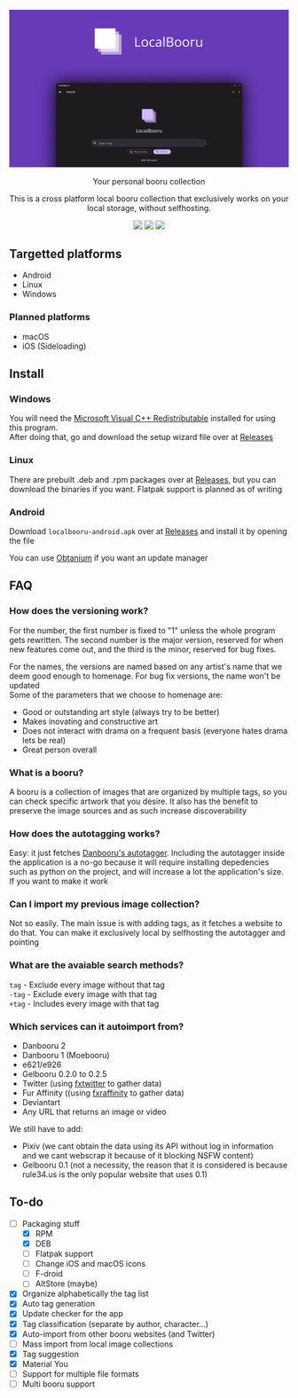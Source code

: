<p align="center"><img src="assets/promotional/banner + screenshot.png"/></p>

<p align="center">
    Your personal booru collection
</p>
<p align="center">
    This is a cross platform local booru collection that exclusively works on your local storage, without selfhosting.
</p>
<p align="center">
    <img src="https://img.shields.io/github/issues/resucutie/localbooru?style=for-the-badge&color=673AB7"/>
    <img src="https://img.shields.io/github/issues-pr/resucutie/localbooru?style=for-the-badge&color=673AB7"/>
    <a href="https://discord.gg/mYuUKunj"><img src="https://img.shields.io/badge/check%20our%20discord%20server-673AB7?style=for-the-badge"/></a>
</p>


## Targetted platforms
- Android
- Linux
- Windows

### Planned platforms
- macOS
- iOS (Sideloading)

## Install
### Windows
You will need the [Microsoft Visual C++ Redistributable](https://aka.ms/vs/17/release/vc_redist.x64.exe) installed for using this program.  
After doing that, go and download the setup wizard file over at [Releases](https://github.com/resucutie/localbooru/releases/latest)

<!-- ### macOS
Download `localbooru-macos.zip` over at [Releases](https://github.com/resucutie/localbooru/releases/latest), extract its file contents and grab the LocalBooru.app file -->

### Linux
There are prebuilt .deb and .rpm packages over at [Releases](https://github.com/resucutie/localbooru/releases/latest), but you can download the binaries if you want. Flatpak support is planned as of writing

### Android
Download `localbooru-android.apk` over at [Releases](https://github.com/resucutie/localbooru/releases/latest) and install it by opening the file

You can use [Obtanium](https://github.com/ImranR98/Obtainium) if you want an update manager


## FAQ
### How does the versioning work?
For the number, the first number is fixed to "1" unless the whole program gets rewritten. The second number is the major version, reserved for when new features come out, and the third is the minor, reserved for bug fixes.

For the names, the versions are named based on any artist's name that we deem good enough to homenage. For bug fix versions, the name won't be updated  
Some of the parameters that we choose to homenage are:
- Good or outstanding art style (always try to be better)
- Makes inovating and constructive art
- Does not interact with drama on a frequent basis (everyone hates drama lets be real)
- Great person overall

### What is a booru?
A booru is a collection of images that are organized by multiple tags, so you can check specific artwork that you desire. It also has the benefit to preserve the image sources and as such increase discoverability

### How does the autotagging works?
Easy: it just fetches [Danbooru's autotagger](https://autotagger.donmai.us/). Including the autotagger inside the application is a no-go because it will require installing depedencies such as python on the project, and will increase a lot the application's size. If you want to make it work

### Can I import my previous image collection?
Not so easily. The main issue is with adding tags, as it fetches a website to do that. You can make it exclusively local by selfhosting the autotagger and pointing

### What are the avaiable search methods?
`tag` - Exclude every image without that tag  
`-tag` - Exclude every image with that tag  
`+tag` - Includes every image with that tag  

### Which services can it autoimport from?
- Danbooru 2
- Danbooru 1 (Moebooru)
- e621/e926
- Gelbooru 0.2.0 to 0.2.5
- Twitter (using [fxtwitter](https://fxtwitter.com) to gather data)
- Fur Affinity ((using [fxraffinity](https://fxraffinity.net) to gather data)
- Deviantart
- Any URL that returns an image or video

We still have to add:
- Pixiv (we cant obtain the data using its API without log in information and we cant webscrap it because of it blocking NSFW content)
- Gelbooru 0.1 (not a necessity, the reason that it is considered is because rule34.us is the only popular website that uses 0.1)

## To-do
- [ ] Packaging stuff
    - [x] RPM
    - [x] DEB
    - [ ] Flatpak support
    - [ ] Change iOS and macOS icons
    - [ ] F-droid
    - [ ] AltStore (maybe)
- [x] Organize alphabetically the tag list
- [x] Auto tag generation
- [x] Update checker for the app
- [x] Tag classification (separate by author, character...)
- [x] Auto-import from other booru websites (and Twitter)
- [ ] Mass import from local image collections
- [x] Tag suggestion
- [x] Material You
- [ ] Support for multiple file formats
- [ ] Multi booru support